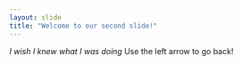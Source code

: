 ```yaml
---
layout: slide
title: "Welcome to our second slide!"
---
```

*I wish I knew what I was doing*
Use the left arrow to go back!
